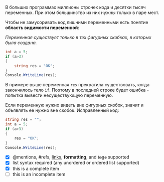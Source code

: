 В больших программах миллионы строчек кода и десятки тысяч переменных. При этом большинство из них нужны только в паре мест.

Чтобы не замусоривать код лишними переменными есть понятие **область видимости переменной**:

*Переменная существует только в тех фигурных скобках, в которых была создана.*

```cs
int a = 5;
if (a>3)
{
    string res = "OK";
}
Console.WriteLine(res);
```
В примере выше переменная `res` прекратила существовать, когда закончилось тело `if`. Поэтому в последней строке будет ошибка - попытка вывести несуществующую переменную.

Если переменную нужно видеть вне фигурных скобок, значит и объявлять ее нужно вне скобок. Исправленный код:
```cs
string res = "";
int a = 5;
if (a>3)
{
    res = "OK";
}
Console.WriteLine(res);
```
- [x] @mentions, #refs, [links](), **formatting**, and <del>tags</del> supported
- [x] list syntax required (any unordered or ordered list supported)
- [x] this is a complete item
- [ ] this is an incomplete item
